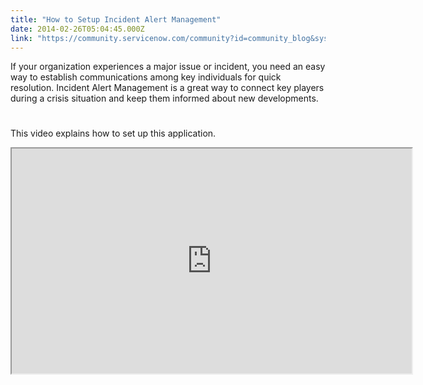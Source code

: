 ```yaml
---
title: "How to Setup Incident Alert Management"
date: 2014-02-26T05:04:45.000Z
link: "https://community.servicenow.com/community?id=community_blog&sys_id=e03d2ae5dbd0dbc01dcaf3231f9619f1"
---
```

<p class="p1"><span class="s1">If your organization experiences a major issue or incident, you need an easy way to establish communications among key individuals for quick resolution. Incident Alert Management is a great way to connect key players during a crisis situation and keep them informed about new developments. </span></p><p class="p2" style="min-height: 8pt; height: 8pt; padding: 0px;"></p><p class="p1"><span class="s1">This video explains how to set up this application. </span></p><p><iframe src="https://youtube.com/embed/IvXqNoKlyXg" width="640" height="360"/></p><p class="p2"></p><p class="p2" style="min-height: 8pt; height: 8pt; padding: 0px;"></p><p class="p1"><span class="s1">For more information on incident alert management, see:</span></p><p class="p1"><span class="s1"><a title="k-external-small" class="jive-link-external-small" href="http://wiki.servicenow.com/index.php?title=Incident_Alert_Management" rel="nofollow" target="_blank">Incident Alert Management - ServiceNow Wiki</a></span></p><p class="p1"><span class="s1"><a title="How to Setup Notify for Incident Alert Management" __default_attr="2858" __jive_macro_name="blogpost" class="jive_macro jive_macro_blogpost" data-orig-content="How to Setup Notify for Incident Alert Management" href="/community?id=community_blog&sys_id=9abc2e25dbd0dbc01dcaf3231f96191b">How to Setup Notify for Incident Alert Management</a></span></p><p class="p1"></p><p class="p1"><span class="s1"><br/></span></p><p class="p1"><span class="s1"><br/></span></p><p class="p1"><span class="s1">Your feedback will help us better serve you!</span></p><p class="p1"><span class="s1">Did you find this video helpful? Leave us a comment to let us know why or why not.</span></p>